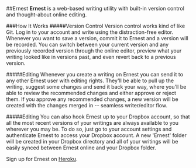 ##Ernest
**Ernest** is a web-based writing utility with built-in version control and thought-about online editing.

###How It Works
#####Version Control
Version control works kind of like Git. Log in to your account and write using the distraction-free editor. Whenever you want to save a version, commit it to Ernest and a version will be recorded. You can switch between your current version and any previously recorded version through the online editor, preview what your writing looked like in versions past, and even revert back to a previous version.

#####Editing
Whenever you create a writing on Ernest you can send it to any other Ernest user with editing rights. They'll be able to pull up the writing, suggest some changes and send it back your way, where you'll be able to review the recommended changes and either approve or reject them. If you approve any recommended changes, a new version will be created with the changes merged in -- seamless writer/editor flow.

#####Editing
You can also hook Ernest up to your Dropbox account, so that all the most recent versions of your writings are always available to you wherever you may be. To do so, just go to your account settings and authenticate Ernest to access your Dropbox account. A new 'Ernest' folder will be created in your Dropbox directory and all of your writings will be easily synced between Ernest online and your Dropbox folder.

Sign up for Ernest on [Heroku](http://write-with-ernest.herokuapp.com "Ernest").
